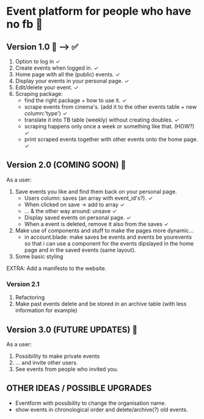 # Event platform for people who have no fb 💪

## Version 1.0 🌱 --> ✅

1. Option to log in ✓
2. Create events when logged in. ✓
3. Home page with all the (public) events. ✓
4. Display your events in your personal page. ✓
5. Edit/delete your event. ✓
6. Scraping package:
    - find the right package + how to use it. ✓
    - scrape events from cinema's. (add it to the other events table + new column:'type') ✓
    - translate it into TB table (weekly) without creating doubles. ✓
    - scraping happens only once a week or something like that. (HOW?) ✓
    - print scraped events together with other events onto the home page. ✓

## Version 2.0 (COMING SOON) 🌼
As a user:
1. Save events you like and find them back on your personal page.
    - Users column: saves (an array with event_id's?). ✓
    - When clicked on save -> add to array ✓
    - ... & the other way around: unsave ✓ 
    - Display saved events on personal page. ✓
    - When a event is deleted, remove it also from the saves ✓
2. Make use of components and stuff to make the pages more dynamic...
    - in account.blade: make saves be events and events be yourevents so that i can use a component for the events dipslayed in the home page and in the saved events (same layout).
3. Some basic styling

EXTRA: Add a manifesto to the website.

### Version 2.1 
1. Refactoring
2. Make past events delete and be stored in an archive table (with less information for example)

## Version 3.0 (FUTURE UPDATES) 🌳
As a user: 
1. Possibility to make private events
2. ... and invite other users.
3. See events from people who invited you.


## OTHER IDEAS / POSSIBLE UPGRADES
- Eventform with possibility to change the organisation name.
- show events in chronological order and delete/archive(?) old events.
